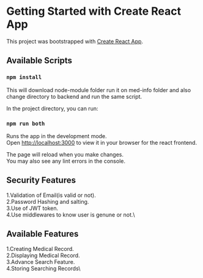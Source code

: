 # Getting Started with Create React App

This project was bootstrapped with [Create React App](https://github.com/facebook/create-react-app).

## Available Scripts
### `npm install`
This will download node-module folder run it on med-info folder and also change directory to backend and run the same script.

In the project directory, you can run:

### `npm run both`

Runs the app in the development mode.\
Open [http://localhost:3000](http://localhost:3000) to view it in your browser for the react frontend.

The page will reload when you make changes.\
You may also see any lint errors in the console.

## Security Features

1.Validation of Email(is valid or not).\
2.Password Hashing and salting.\
3.Use of JWT token.\
4.Use middlewares to know user is genune or not.\


## Available Features

1.Creating Medical Record.\
2.Displaying Medical Record.\
3.Advance Search Feature.\
4.Storing Searching Records\

